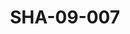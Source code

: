 ---
pid: SHA-09-007
title: SHA-09-007
language: ar
collection: شرحبيل احمد
original_label: 
rights: شرحبيل احمد
location_of_original: شرحبيل احمد
photographer_or_studio: 
scanned_from: photograph 7.4 by 10.5
_date: '1964'
location: ملكال
description: احمد ابراهيم داوؤد
additional_notes: 
permission_display: 'yes'
on_server: 'no'
on_website: 'no'
permalink: "/archive/ar/sha-09-007.html"
layout: photo-page
---